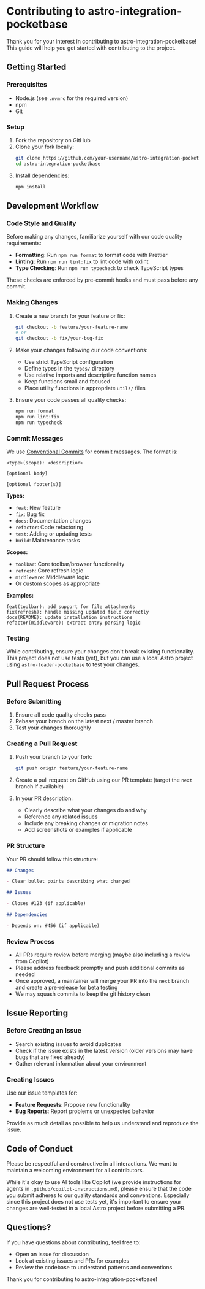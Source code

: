 # Contributing to astro-integration-pocketbase

Thank you for your interest in contributing to astro-integration-pocketbase! This guide will help you get started with contributing to the project.

## Getting Started

### Prerequisites

- Node.js (see `.nvmrc` for the required version)
- npm
- Git

### Setup

1. Fork the repository on GitHub
2. Clone your fork locally:
   ```bash
   git clone https://github.com/your-username/astro-integration-pocketbase.git
   cd astro-integration-pocketbase
   ```
3. Install dependencies:
   ```bash
   npm install
   ```

## Development Workflow

### Code Style and Quality

Before making any changes, familiarize yourself with our code quality requirements:

- **Formatting**: Run `npm run format` to format code with Prettier
- **Linting**: Run `npm run lint:fix` to lint code with oxlint
- **Type Checking**: Run `npm run typecheck` to check TypeScript types

These checks are enforced by pre-commit hooks and must pass before any commit.

### Making Changes

1. Create a new branch for your feature or fix:

   ```bash
   git checkout -b feature/your-feature-name
   # or
   git checkout -b fix/your-bug-fix
   ```

2. Make your changes following our code conventions:
   - Use strict TypeScript configuration
   - Define types in the `types/` directory
   - Use relative imports and descriptive function names
   - Keep functions small and focused
   - Place utility functions in appropriate `utils/` files

3. Ensure your code passes all quality checks:
   ```bash
   npm run format
   npm run lint:fix
   npm run typecheck
   ```

### Commit Messages

We use [Conventional Commits](https://conventionalcommits.org/) for commit messages. The format is:

```
<type>(scope): <description>

[optional body]

[optional footer(s)]
```

**Types:**

- `feat`: New feature
- `fix`: Bug fix
- `docs`: Documentation changes
- `refactor`: Code refactoring
- `test`: Adding or updating tests
- `build`: Maintenance tasks

**Scopes:**

- `toolbar`: Core toolbar/browser functionality
- `refresh`: Core refresh logic
- `middleware`: Middleware logic
- Or custom scopes as appropriate

**Examples:**

```
feat(toolbar): add support for file attachments
fix(refresh): handle missing updated field correctly
docs(README): update installation instructions
refactor(middleware): extract entry parsing logic
```

### Testing

While contributing, ensure your changes don't break existing functionality.
This project does not use tests (yet), but you can use a local Astro project using `astro-loader-pocketbase` to test your changes.

## Pull Request Process

### Before Submitting

1. Ensure all code quality checks pass
2. Rebase your branch on the latest next / master branch
3. Test your changes thoroughly

### Creating a Pull Request

1. Push your branch to your fork:

   ```bash
   git push origin feature/your-feature-name
   ```

2. Create a pull request on GitHub using our PR template (target the `next` branch if available)

3. In your PR description:
   - Clearly describe what your changes do and why
   - Reference any related issues
   - Include any breaking changes or migration notes
   - Add screenshots or examples if applicable

### PR Structure

Your PR should follow this structure:

```markdown
## Changes

- Clear bullet points describing what changed

## Issues

- Closes #123 (if applicable)

## Dependencies

- Depends on: #456 (if applicable)
```

### Review Process

- All PRs require review before merging (maybe also including a review from Copilot)
- Please address feedback promptly and push additional commits as needed
- Once approved, a maintainer will merge your PR into the `next` branch and create a pre-release for beta testing
- We may squash commits to keep the git history clean

## Issue Reporting

### Before Creating an Issue

- Search existing issues to avoid duplicates
- Check if the issue exists in the latest version (older versions may have bugs that are fixed already)
- Gather relevant information about your environment

### Creating Issues

Use our issue templates for:

- **Feature Requests**: Propose new functionality
- **Bug Reports**: Report problems or unexpected behavior

Provide as much detail as possible to help us understand and reproduce the issue.

## Code of Conduct

Please be respectful and constructive in all interactions. We want to maintain a welcoming environment for all contributors.

While it's okay to use AI tools like Copilot (we provide instructions for agents in `.github/copilot-instructions.md`), please ensure that the code you submit adheres to our quality standards and conventions. Especially since this project does not use tests yet, it's important to ensure your changes are well-tested in a local Astro project before submitting a PR.

## Questions?

If you have questions about contributing, feel free to:

- Open an issue for discussion
- Look at existing issues and PRs for examples
- Review the codebase to understand patterns and conventions

Thank you for contributing to astro-integration-pocketbase!
